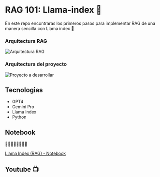 # RAG 101: Llama-index 🦙
En este repo encontraras los primeros pasos para implementar RAG de una manera sencilla con Llama index 🦙

### Arquitectura RAG
![Arquitectura RAG](https://github.com/alarcon7a/RAG-101-Llama-index/assets/33847175/5508eaa8-ef59-448e-9127-f5e069afc196)

### Arquitectura del proyecto
![Proyecto a desarrollar](https://github.com/alarcon7a/RAG-101-Llama-index/assets/33847175/9cc4b4ac-1d0f-4973-9999-ca1c5db8e44e)

## Tecnologias

- GPT4
- Gemini Pro
- Llama Index
- Python

## Notebook
🔽🔽🔽🔽🔽🔽🔽🔽 

[Llama Index (RAG) - Notebook](Llama_index_RAG.ipynb)


## Youtube 📺
